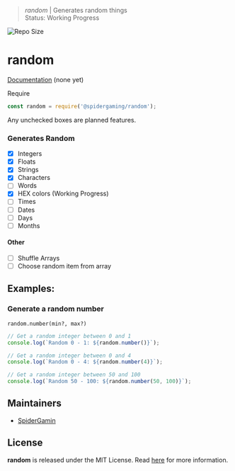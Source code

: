 > *random* | Generates random things  
> Status: Working Progress

![Repo Size](https://img.shields.io/github/repo-size/spidergamin/random?style=flat-square)
# random

[Documentation](https://) (none yet)

Require
```js
const random = require('@spidergaming/random');
```

Any unchecked boxes are planned features.
### Generates Random
- [x] Integers
- [x] Floats
- [x] Strings
- [x] Characters
- [ ] Words
- [x] HEX colors (Working Progress)
- [ ] Times
- [ ] Dates
- [ ] Days
- [ ] Months

#### Other
- [ ] Shuffle Arrays
- [ ] Choose random item from array

## Examples:
### Generate a random number
`random.number(min?, max?)`
```js
// Get a random integer between 0 and 1
console.log(`Random 0 - 1: ${random.number()}`);

// Get a random integer between 0 and 4
console.log(`Random 0 - 4: ${random.number(4)}`);

// Get a random integer between 50 and 100
console.log(`Random 50 - 100: ${random.number(50, 100)}`);
```

## Maintainers
- [SpiderGamin](https://github.com/SpiderGamin/)


## License
**random** is released under the MIT License. Read [here](/LICENSE) for more information.
